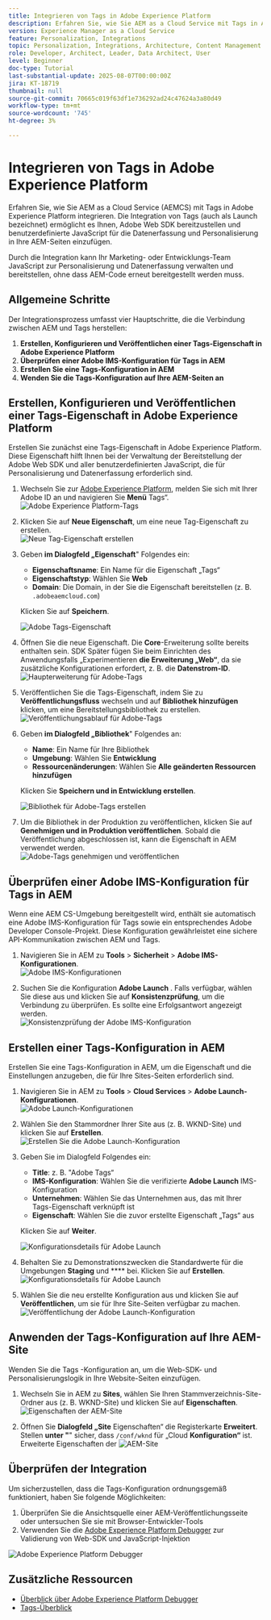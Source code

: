 ```yaml
---
title: Integrieren von Tags in Adobe Experience Platform
description: Erfahren Sie, wie Sie AEM as a Cloud Service mit Tags in Adobe Experience Platform integrieren. Die Integration ermöglicht es Ihnen, Adobe Web SDK bereitzustellen und benutzerdefinierte JavaScript für die Datenerfassung und Personalisierung in Ihre AEM-Seiten einzufügen.
version: Experience Manager as a Cloud Service
feature: Personalization, Integrations
topic: Personalization, Integrations, Architecture, Content Management
role: Developer, Architect, Leader, Data Architect, User
level: Beginner
doc-type: Tutorial
last-substantial-update: 2025-08-07T00:00:00Z
jira: KT-18719
thumbnail: null
source-git-commit: 70665c019f63df1e736292ad24c47624a3a80d49
workflow-type: tm+mt
source-wordcount: '745'
ht-degree: 3%

---
```



# Integrieren von Tags in Adobe Experience Platform

Erfahren Sie, wie Sie AEM as a Cloud Service (AEMCS) mit Tags in Adobe Experience Platform integrieren. Die Integration von Tags (auch als Launch bezeichnet) ermöglicht es Ihnen, Adobe Web SDK bereitzustellen und benutzerdefinierte JavaScript für die Datenerfassung und Personalisierung in Ihre AEM-Seiten einzufügen.

Durch die Integration kann Ihr Marketing- oder Entwicklungs-Team JavaScript zur Personalisierung und Datenerfassung verwalten und bereitstellen, ohne dass AEM-Code erneut bereitgestellt werden muss.

## Allgemeine Schritte

Der Integrationsprozess umfasst vier Hauptschritte, die die Verbindung zwischen AEM und Tags herstellen:

1. **Erstellen, Konfigurieren und Veröffentlichen einer Tags-Eigenschaft in Adobe Experience Platform**
2. **Überprüfen einer Adobe IMS-Konfiguration für Tags in AEM**
3. **Erstellen Sie eine Tags-Konfiguration in AEM**
4. **Wenden Sie die Tags-Konfiguration auf Ihre AEM-Seiten an**

## Erstellen, Konfigurieren und Veröffentlichen einer Tags-Eigenschaft in Adobe Experience Platform

Erstellen Sie zunächst eine Tags-Eigenschaft in Adobe Experience Platform. Diese Eigenschaft hilft Ihnen bei der Verwaltung der Bereitstellung der Adobe Web SDK und aller benutzerdefinierten JavaScript, die für Personalisierung und Datenerfassung erforderlich sind.

1. Wechseln Sie zur [Adobe Experience Platform](https://experience.adobe.com/platform), melden Sie sich mit Ihrer Adobe ID an und navigieren Sie **Menü** Tags“.\
   ![Adobe Experience Platform-Tags](../assets/setup/aep-tags.png)

2. Klicken Sie auf **Neue Eigenschaft**, um eine neue Tag-Eigenschaft zu erstellen.\
   ![Neue Tag-Eigenschaft erstellen](../assets/setup/aep-create-tags-property.png)

3. Geben **im Dialogfeld „Eigenschaft**&quot; Folgendes ein:
   - **Eigenschaftsname**: Ein Name für die Eigenschaft „Tags“
   - **Eigenschaftstyp**: Wählen Sie **Web**
   - **Domain**: Die Domain, in der Sie die Eigenschaft bereitstellen (z. B. `.adobeaemcloud.com`)

   Klicken Sie auf **Speichern**.

   ![Adobe Tags-Eigenschaft](../assets/setup/adobe-tags-property.png)

4. Öffnen Sie die neue Eigenschaft. Die **Core**-Erweiterung sollte bereits enthalten sein. SDK Später fügen Sie beim Einrichten des Anwendungsfalls „Experimentieren **die Erweiterung „Web“**, da sie zusätzliche Konfigurationen erfordert, z. B. die **Datenstrom-ID**.\
   ![Haupterweiterung für Adobe-Tags](../assets/setup/adobe-tags-core-extension.png)

5. Veröffentlichen Sie die Tags-Eigenschaft, indem Sie zu **Veröffentlichungsfluss** wechseln und auf **Bibliothek hinzufügen** klicken, um eine Bereitstellungsbibliothek zu erstellen.
   ![Veröffentlichungsablauf für Adobe-Tags](../assets/setup/adobe-tags-publishing-flow.png)

6. Geben **im Dialogfeld „Bibliothek**&quot; Folgendes an:
   - **Name**: Ein Name für Ihre Bibliothek
   - **Umgebung**: Wählen Sie **Entwicklung**
   - **Ressourcenänderungen**: Wählen Sie **Alle geänderten Ressourcen hinzufügen**

   Klicken Sie **Speichern und in Entwicklung erstellen**.

   ![Bibliothek für Adobe-Tags erstellen](../assets/setup/adobe-tags-create-library.png)

7. Um die Bibliothek in der Produktion zu veröffentlichen, klicken Sie auf **Genehmigen und in Produktion veröffentlichen**. Sobald die Veröffentlichung abgeschlossen ist, kann die Eigenschaft in AEM verwendet werden.\
   ![Adobe-Tags genehmigen und veröffentlichen](../assets/setup/adobe-tags-approve-publish.png)

## Überprüfen einer Adobe IMS-Konfiguration für Tags in AEM

Wenn eine AEM CS-Umgebung bereitgestellt wird, enthält sie automatisch eine Adobe IMS-Konfiguration für Tags sowie ein entsprechendes Adobe Developer Console-Projekt. Diese Konfiguration gewährleistet eine sichere API-Kommunikation zwischen AEM und Tags.

1. Navigieren Sie in AEM zu **Tools** > **Sicherheit** > **Adobe IMS-Konfigurationen**.\
   ![Adobe IMS-Konfigurationen](../assets/setup/aem-ims-configurations.png)

2. Suchen Sie die Konfiguration **Adobe Launch** . Falls verfügbar, wählen Sie diese aus und klicken Sie auf **Konsistenzprüfung**, um die Verbindung zu überprüfen. Es sollte eine Erfolgsantwort angezeigt werden.\
   ![Konsistenzprüfung der Adobe IMS-Konfiguration](../assets/setup/aem-ims-configuration-health-check.png)

## Erstellen einer Tags-Konfiguration in AEM

Erstellen Sie eine Tags-Konfiguration in AEM, um die Eigenschaft und die Einstellungen anzugeben, die für Ihre Sites-Seiten erforderlich sind.

1. Navigieren Sie in AEM zu **Tools** > **Cloud Services** > **Adobe Launch-Konfigurationen**.\
   ![Adobe Launch-Konfigurationen](../assets/setup/aem-launch-configurations.png)

2. Wählen Sie den Stammordner Ihrer Site aus (z. B. WKND-Site) und klicken Sie auf **Erstellen**.\
   ![Erstellen Sie die Adobe Launch-Konfiguration](../assets/setup/aem-create-launch-configuration.png)

3. Geben Sie im Dialogfeld Folgendes ein:
   - **Title**: z. B. &quot;Adobe Tags“
   - **IMS-Konfiguration**: Wählen Sie die verifizierte **Adobe Launch** IMS-Konfiguration
   - **Unternehmen**: Wählen Sie das Unternehmen aus, das mit Ihrer Tags-Eigenschaft verknüpft ist
   - **Eigenschaft**: Wählen Sie die zuvor erstellte Eigenschaft „Tags“ aus

   Klicken Sie auf **Weiter**.

   ![Konfigurationsdetails für Adobe Launch](../assets/setup/aem-launch-configuration-details.png)

4. Behalten Sie zu Demonstrationszwecken die Standardwerte für die Umgebungen **Staging** und **** bei. Klicken Sie auf **Erstellen**.\
   ![Konfigurationsdetails für Adobe Launch](../assets/setup/aem-launch-configuration-create.png)

5. Wählen Sie die neu erstellte Konfiguration aus und klicken Sie auf **Veröffentlichen**, um sie für Ihre Site-Seiten verfügbar zu machen.\
   ![Veröffentlichung der Adobe Launch-Konfiguration](../assets/setup/aem-launch-configuration-publish.png)

## Anwenden der Tags-Konfiguration auf Ihre AEM-Site

Wenden Sie die Tags -Konfiguration an, um die Web-SDK- und Personalisierungslogik in Ihre Website-Seiten einzufügen.

1. Wechseln Sie in AEM zu **Sites**, wählen Sie Ihren Stammverzeichnis-Site-Ordner aus (z. B. WKND-Site) und klicken Sie auf **Eigenschaften**.\
   ![Eigenschaften der AEM-Site](../assets/setup/aem-site-properties.png)

2. Öffnen Sie **Dialogfeld „Site** Eigenschaften“ die Registerkarte **Erweitert**. Stellen **unter &quot;**&quot; sicher, dass `/conf/wknd` für „Cloud **Konfiguration“** ist.\
   Erweiterte Eigenschaften der ![AEM-Site](../assets/setup/aem-site-advanced-properties.png)

## Überprüfen der Integration

Um sicherzustellen, dass die Tags-Konfiguration ordnungsgemäß funktioniert, haben Sie folgende Möglichkeiten:

1. Überprüfen Sie die Ansichtsquelle einer AEM-Veröffentlichungsseite oder untersuchen Sie sie mit Browser-Entwickler-Tools
2. Verwenden Sie die [Adobe Experience Platform Debugger](https://chromewebstore.google.com/detail/adobe-experience-platform/bfnnokhpnncpkdmbokanobigaccjkpob) zur Validierung von Web-SDK und JavaScript-Injektion

![Adobe Experience Platform Debugger](../assets/setup/aep-debugger.png)

## Zusätzliche Ressourcen

- [Überblick über Adobe Experience Platform Debugger](https://experienceleague.adobe.com/en/docs/experience-platform/debugger/home)
- [Tags-Überblick](https://experienceleague.adobe.com/de/docs/experience-platform/tags/home)
